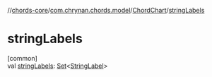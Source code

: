 //[chords-core](../../../index.md)/[com.chrynan.chords.model](../index.md)/[ChordChart](index.md)/[stringLabels](string-labels.md)

# stringLabels

[common]\
val [stringLabels](string-labels.md): [Set](https://kotlinlang.org/api/latest/jvm/stdlib/kotlin.collections/-set/index.html)&lt;[StringLabel](../-string-label/index.md)&gt;
